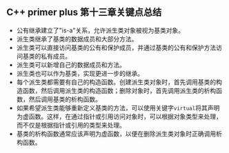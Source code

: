 ## C++ primer plus 第十三章关键点总结

- 公有继承建立了"is-a"关系，允许派生类对象被视为基类对象。
- 派生类继承了基类的数据成员和大部分方法。
- 派生类可以直接访问基类的公有和保护成员，并通过基类的公有和保护方法访问基类的私有成员。
- 派生类可以新增自己的数据成员和方法。
- 派生类也可以作为基类，实现更进一步的继承。
- 每个派生类都需要有自己的构造函数。创建派生类对象时，首先调用基类的构造函数，然后调用派生类的构造函数；删除对象时，首先调用派生类的析构函数，然后调用基类的析构函数。
- 如果希望派生类能够重新定义基类的方法，可以使用关键字`virtual`将其声明为虚函数。这样，在通过指针或引用访问对象时，可以根据对象类型来处理，而不仅是根据指针或引用的类型来处理。
- 基类的析构函数通常应该声明为虚函数，以便在删除派生类对象时正确调用析构函数。